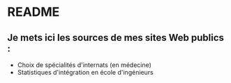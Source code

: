 # README
Je mets ici les sources de mes sites Web publics :
-------------
* Choix de spécialités d'internats (en médecine)
* Statistiques d'intégration en école d'ingénieurs
